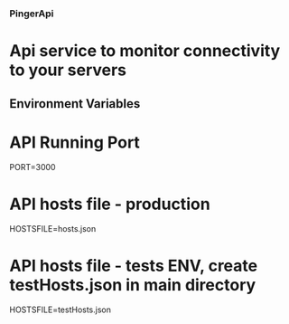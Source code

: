 ### PingerApi
# Api service to monitor connectivity to your servers

## Environment Variables

# API Running Port 
PORT=3000   
# API hosts file - production
HOSTSFILE=hosts.json

# API hosts file - tests ENV, create testHosts.json in main directory
HOSTSFILE=testHosts.json
